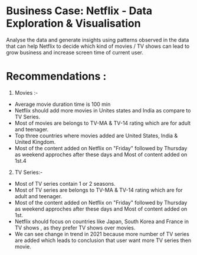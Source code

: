 # Business Case: Netflix - Data Exploration & Visualisation
Analyse the data and generate insights using patterns observed in the data that can help Netflix to decide which kind of movies / TV shows can lead to grow business and increase screen time of current user.

# Recommendations :

1. Movies :-

- Average movie duration time is 100 min
- Netflix should add more movies in Unites states and India as compare to TV Series.
- Most of movies are belongs to TV-MA & TV-14 rating which are for adult and teenager.
- Top three countries where movies added are United States, India & United Kingdom.
- Most of the content added on Netflix on "Friday" followed by Thursday as weekend approches after these days and Most of content added on 1st.4

2. TV Series:-

- Most of TV series contain 1 or 2 seasons.
- Most of TV series are belongs to TV-MA & TV-14 rating which are for adult and teenager.
- Most of the content added on Netflix on "Friday" followed by Thursday as weekend approches after these days and Most of content added on 1st.
- Netflix should focus on countries like Japan, South Korea and France in TV shows , as they prefer TV shows over movies.
- We can see change in trend in 2021 because more number of TV series are added which leads to conclusion that user want more TV series then movie.
